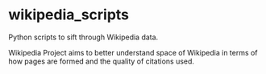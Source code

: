 wikipedia_scripts
=================

Python scripts to sift through Wikipedia data.

Wikipedia Project aims to better understand space of Wikipedia in terms of how pages are formed and the quality of citations used.
